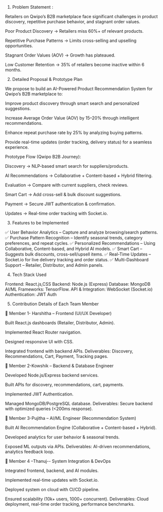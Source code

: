 1. Problem Statement :

Retailers on Qwipo’s B2B marketplace face significant challenges in product discovery, repetitive purchase behavior, and stagnant order values.

Poor Product Discovery → Retailers miss 60%+ of relevant products.

Repetitive Purchase Patterns → Limits cross-selling and upselling opportunities.

Stagnant Order Values (AOV) → Growth has plateaued.

Low Customer Retention → 35% of retailers become inactive within 6 months.

2. Detailed Proposal & Prototype Plan

We propose to build an AI-Powered Product Recommendation System for Qwipo’s B2B marketplace to:

Improve product discovery through smart search and personalized suggestions.

Increase Average Order Value (AOV) by 15–20% through intelligent recommendations.

Enhance repeat purchase rate by 25% by analyzing buying patterns.

Provide real-time updates (order tracking, delivery status) for a seamless experience.

Prototype Flow (Qwipo B2B Journey):

Discovery → NLP-based smart search for suppliers/products.

AI Recommendations → Collaborative + Content-based + Hybrid filtering.

Evaluation → Compare with current suppliers, check reviews.

Smart Cart → Add cross-sell & bulk discount suggestions.

Payment → Secure JWT authentication & confirmation.

Updates → Real-time order tracking with Socket.io.

3. Features to be Implemented

✅ User Behavior Analytics – Capture and analyze browsing/search patterns.
✅ Purchase Pattern Recognition – Identify seasonal trends, category preferences, and repeat cycles.
✅ Personalized Recommendations – Using Collaborative, Content-based, and Hybrid AI models.
✅ Smart Cart – Suggests bulk discounts, cross-sell/upsell items.
✅ Real-Time Updates – Socket.io for live delivery tracking and order status.
✅ Multi-Dashboard Support – Retailer, Distributor, and Admin panels.

4. Tech Stack Used

Frontend: React.js,CSS
Backend: Node.js (Express)
Database: MongoDB 
AI/ML Frameworks: TensorFlow.
API & Integration: WebSocket (Socket.io)
Authentication: JWT Auth


5. Contribution Details of Each Team Member

🔹 Member 1- Harshitha – Frontend (UI/UX Developer)

Built React.js dashboards (Retailer, Distributor, Admin).

Implemented React Router navigation.

Designed responsive UI with CSS.

Integrated frontend with backend APIs.
Deliverables: Discovery, Recommendations, Cart, Payment, Tracking pages.

🔹 Member 2-Kowshik – Backend & Database Engineer

Developed Node.js/Express backend services.

Built APIs for discovery, recommendations, cart, payments.

Implemented JWT Authentication.

Managed MongoDB/PostgreSQL database.
Deliverables: Secure backend with optimized queries (<200ms response).

🔹 Member 3-Pujitha – AI/ML Engineer (Recommendation System)

Built AI Recommendation Engine (Collaborative + Content-based + Hybrid).

Developed analytics for user behavior & seasonal trends.

Exposed ML outputs via APIs.
Deliverables: AI-driven recommendations, analytics feedback loop.

🔹 Member 4 –Thanuj-- System Integration & DevOps

Integrated frontend, backend, and AI modules.

Implemented real-time updates with Socket.io.

Deployed system on cloud with CI/CD pipeline.

Ensured scalability (10k+ users, 1000+ concurrent).
Deliverables: Cloud deployment, real-time order tracking, performance benchmarks.
